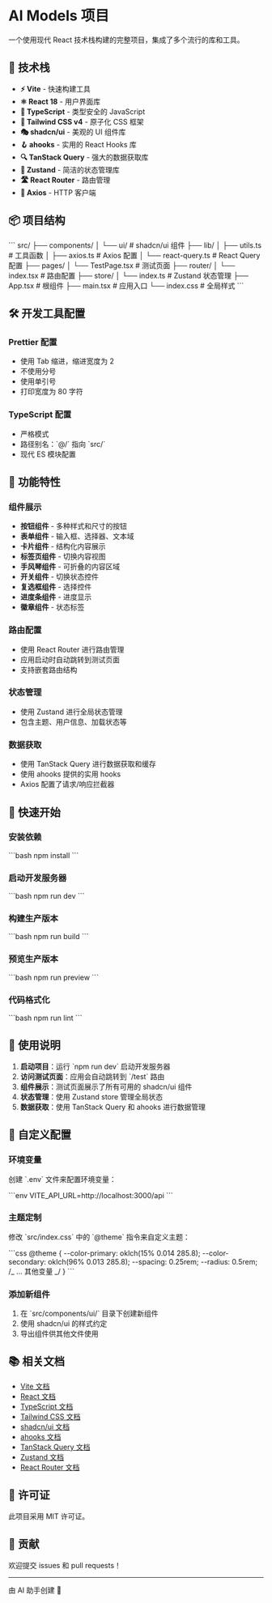 # AI Models 项目

一个使用现代 React 技术栈构建的完整项目，集成了多个流行的库和工具。

## 🚀 技术栈

- **⚡ Vite** - 快速构建工具
- **⚛️ React 18** - 用户界面库
- **🔷 TypeScript** - 类型安全的 JavaScript
- **🎨 Tailwind CSS v4** - 原子化 CSS 框架
- **🎭 shadcn/ui** - 美观的 UI 组件库
- **🪝 ahooks** - 实用的 React Hooks 库
- **🔍 TanStack Query** - 强大的数据获取库
- **🏪 Zustand** - 简洁的状态管理库
- **🛣️ React Router** - 路由管理
- **📡 Axios** - HTTP 客户端

## 📦 项目结构

\`\`\`
src/
├── components/
│ └── ui/ # shadcn/ui 组件
├── lib/
│ ├── utils.ts # 工具函数
│ ├── axios.ts # Axios 配置
│ └── react-query.ts # React Query 配置
├── pages/
│ └── TestPage.tsx # 测试页面
├── router/
│ └── index.tsx # 路由配置
├── store/
│ └── index.ts # Zustand 状态管理
├── App.tsx # 根组件
├── main.tsx # 应用入口
└── index.css # 全局样式
\`\`\`

## 🛠️ 开发工具配置

### Prettier 配置

- 使用 Tab 缩进，缩进宽度为 2
- 不使用分号
- 使用单引号
- 打印宽度为 80 字符

### TypeScript 配置

- 严格模式
- 路径别名：\`@/\` 指向 \`src/\`
- 现代 ES 模块配置

## 🎯 功能特性

### 组件展示

- **按钮组件** - 多种样式和尺寸的按钮
- **表单组件** - 输入框、选择器、文本域
- **卡片组件** - 结构化内容展示
- **标签页组件** - 切换内容视图
- **手风琴组件** - 可折叠的内容区域
- **开关组件** - 切换状态控件
- **复选框组件** - 选择控件
- **进度条组件** - 进度显示
- **徽章组件** - 状态标签

### 路由配置

- 使用 React Router 进行路由管理
- 应用启动时自动跳转到测试页面
- 支持嵌套路由结构

### 状态管理

- 使用 Zustand 进行全局状态管理
- 包含主题、用户信息、加载状态等

### 数据获取

- 使用 TanStack Query 进行数据获取和缓存
- 使用 ahooks 提供的实用 hooks
- Axios 配置了请求/响应拦截器

## 🚀 快速开始

### 安装依赖

\`\`\`bash
npm install
\`\`\`

### 启动开发服务器

\`\`\`bash
npm run dev
\`\`\`

### 构建生产版本

\`\`\`bash
npm run build
\`\`\`

### 预览生产版本

\`\`\`bash
npm run preview
\`\`\`

### 代码格式化

\`\`\`bash
npm run lint
\`\`\`

## 📝 使用说明

1. **启动项目**：运行 \`npm run dev\` 启动开发服务器
2. **访问测试页面**：应用会自动跳转到 \`/test\` 路由
3. **组件展示**：测试页面展示了所有可用的 shadcn/ui 组件
4. **状态管理**：使用 Zustand store 管理全局状态
5. **数据获取**：使用 TanStack Query 和 ahooks 进行数据管理

## 🔧 自定义配置

### 环境变量

创建 \`.env\` 文件来配置环境变量：

\`\`\`env
VITE_API_URL=http://localhost:3000/api
\`\`\`

### 主题定制

修改 \`src/index.css\` 中的 \`@theme\` 指令来自定义主题：

\`\`\`css
@theme {
--color-primary: oklch(15% 0.014 285.8);
--color-secondary: oklch(96% 0.013 285.8);
--spacing: 0.25rem;
--radius: 0.5rem;
/_ ... 其他变量 _/
}
\`\`\`

### 添加新组件

1. 在 \`src/components/ui/\` 目录下创建新组件
2. 使用 shadcn/ui 的样式约定
3. 导出组件供其他文件使用

## 📚 相关文档

- [Vite 文档](https://vitejs.dev/)
- [React 文档](https://react.dev/)
- [TypeScript 文档](https://www.typescriptlang.org/)
- [Tailwind CSS 文档](https://tailwindcss.com/)
- [shadcn/ui 文档](https://ui.shadcn.com/)
- [ahooks 文档](https://ahooks.js.org/)
- [TanStack Query 文档](https://tanstack.com/query/)
- [Zustand 文档](https://github.com/pmndrs/zustand)
- [React Router 文档](https://reactrouter.com/)

## 📄 许可证

此项目采用 MIT 许可证。

## 🤝 贡献

欢迎提交 issues 和 pull requests！

---

由 AI 助手创建 🤖
